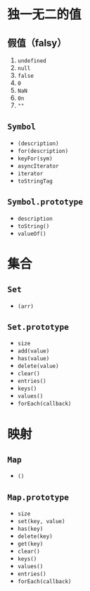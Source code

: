 # 独一无二的值

## 假值（falsy）

1. `undefined`
2. `null`
3. `false`
4. `0`
5. `NaN`
6. `0n`
7. `""`

## `Symbol`

- `(description)`
- `for(description)`
- `keyFor(sym)`
- `asyncIterator`
- `iterator`
- `toStringTag`

## `Symbol.prototype`

- `description`
- `toString()`
- `valueOf()`

# 集合

## `Set`

- `(arr)`

## `Set.prototype`

- `size`
- `add(value)`
- `has(value)`
- `delete(value)`
- `clear()`
- `entries()`
- `keys()`
- `values()`
- `forEach(callback)`

# 映射

## `Map`

- `()`

## `Map.prototype`

- `size`
- `set(key, value)`
- `has(key)`
- `delete(key)`
- `get(key)`
- `clear()`
- `keys()`
- `values()`
- `entries()`
- `forEach(callback)`

